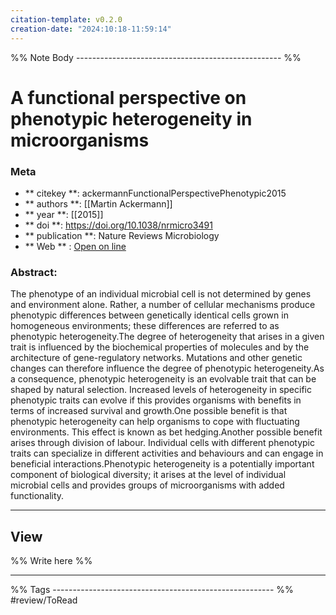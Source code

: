 ```yaml
---
citation-template: v0.2.0
creation-date: "2024:10:18-11:59:14"
---
```


%% Note Body --------------------------------------------------- %%
# A functional perspective on phenotypic heterogeneity in microorganisms

### Meta
- ** citekey **: ackermannFunctionalPerspectivePhenotypic2015
- ** authors **: [[Martin Ackermann]]
- ** year **: [[2015]]
- ** doi **: https://doi.org/10.1038/nrmicro3491
- ** publication **: Nature Reviews Microbiology
- ** Web ** : [Open on line](https://www.nature.com/articles/nrmicro3491)


### Abstract:
The phenotype of an individual microbial cell is not determined by genes and environment alone. Rather, a number of cellular mechanisms produce phenotypic differences between genetically identical cells grown in homogeneous environments; these differences are referred to as phenotypic heterogeneity.The degree of heterogeneity that arises in a given trait is influenced by the biochemical properties of molecules and by the architecture of gene-regulatory networks. Mutations and other genetic changes can therefore influence the degree of phenotypic heterogeneity.As a consequence, phenotypic heterogeneity is an evolvable trait that can be shaped by natural selection. Increased levels of heterogeneity in specific phenotypic traits can evolve if this provides organisms with benefits in terms of increased survival and growth.One possible benefit is that phenotypic heterogeneity can help organisms to cope with fluctuating environments. This effect is known as bet hedging.Another possible benefit arises through division of labour. Individual cells with different phenotypic traits can specialize in different activities and behaviours and can engage in beneficial interactions.Phenotypic heterogeneity is a potentially important component of biological diversity; it arises at the level of individual microbial cells and provides groups of microorganisms with added functionality.

___

## View

%% Write here %%





___
%% Tags  ------------------------------------------------------- %%
#review/ToRead
